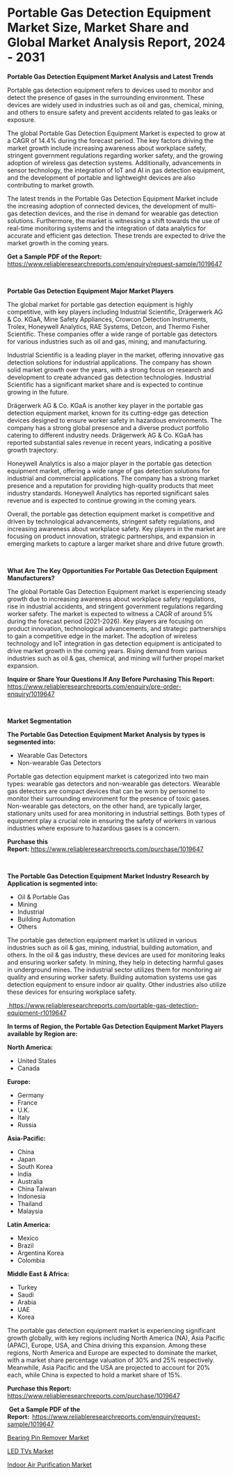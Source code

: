 <p><h1>Portable Gas Detection Equipment Market Size, Market Share and Global Market Analysis Report, 2024 - 2031</h1></p><p><strong>Portable Gas Detection Equipment Market Analysis and Latest Trends</strong></p>
<p><p>Portable gas detection equipment refers to devices used to monitor and detect the presence of gases in the surrounding environment. These devices are widely used in industries such as oil and gas, chemical, mining, and others to ensure safety and prevent accidents related to gas leaks or exposure.</p><p>The global Portable Gas Detection Equipment Market is expected to grow at a CAGR of 14.4% during the forecast period. The key factors driving the market growth include increasing awareness about workplace safety, stringent government regulations regarding worker safety, and the growing adoption of wireless gas detection systems. Additionally, advancements in sensor technology, the integration of IoT and AI in gas detection equipment, and the development of portable and lightweight devices are also contributing to market growth.</p><p>The latest trends in the Portable Gas Detection Equipment Market include the increasing adoption of connected devices, the development of multi-gas detection devices, and the rise in demand for wearable gas detection solutions. Furthermore, the market is witnessing a shift towards the use of real-time monitoring systems and the integration of data analytics for accurate and efficient gas detection. These trends are expected to drive the market growth in the coming years.</p></p>
<p><strong>Get a Sample PDF of the Report:&nbsp;</strong> <a href="https://www.reliableresearchreports.com/enquiry/request-sample/1019647">https://www.reliableresearchreports.com/enquiry/request-sample/1019647</a></p>
<p>&nbsp;</p>
<p><strong>Portable Gas Detection Equipment Major Market Players</strong></p>
<p><p>The global market for portable gas detection equipment is highly competitive, with key players including Industrial Scientific, Drägerwerk AG & Co. KGaA, Mine Safety Appliances, Crowcon Detection Instruments, Trolex, Honeywell Analytics, RAE Systems, Detcon, and Thermo Fisher Scientific. These companies offer a wide range of portable gas detectors for various industries such as oil and gas, mining, and manufacturing.</p><p>Industrial Scientific is a leading player in the market, offering innovative gas detection solutions for industrial applications. The company has shown solid market growth over the years, with a strong focus on research and development to create advanced gas detection technologies. Industrial Scientific has a significant market share and is expected to continue growing in the future.</p><p>Drägerwerk AG & Co. KGaA is another key player in the portable gas detection equipment market, known for its cutting-edge gas detection devices designed to ensure worker safety in hazardous environments. The company has a strong global presence and a diverse product portfolio catering to different industry needs. Drägerwerk AG & Co. KGaA has reported substantial sales revenue in recent years, indicating a positive growth trajectory.</p><p>Honeywell Analytics is also a major player in the portable gas detection equipment market, offering a wide range of gas detection solutions for industrial and commercial applications. The company has a strong market presence and a reputation for providing high-quality products that meet industry standards. Honeywell Analytics has reported significant sales revenue and is expected to continue growing in the coming years.</p><p>Overall, the portable gas detection equipment market is competitive and driven by technological advancements, stringent safety regulations, and increasing awareness about workplace safety. Key players in the market are focusing on product innovation, strategic partnerships, and expansion in emerging markets to capture a larger market share and drive future growth.</p></p>
<p>&nbsp;</p>
<p><strong>What Are The Key Opportunities For Portable Gas Detection Equipment Manufacturers?</strong></p>
<p><p>The global Portable Gas Detection Equipment market is experiencing steady growth due to increasing awareness about workplace safety regulations, rise in industrial accidents, and stringent government regulations regarding worker safety. The market is expected to witness a CAGR of around 5% during the forecast period (2021-2026). Key players are focusing on product innovation, technological advancements, and strategic partnerships to gain a competitive edge in the market. The adoption of wireless technology and IoT integration in gas detection equipment is anticipated to drive market growth in the coming years. Rising demand from various industries such as oil & gas, chemical, and mining will further propel market expansion.</p></p>
<p><strong>Inquire or Share Your Questions If Any Before Purchasing This Report:</strong> <a href="https://www.reliableresearchreports.com/enquiry/pre-order-enquiry/1019647">https://www.reliableresearchreports.com/enquiry/pre-order-enquiry/1019647</a></p>
<p>&nbsp;</p>
<p><strong>Market Segmentation</strong></p>
<p><strong>The Portable Gas Detection Equipment Market Analysis by types is segmented into:</strong></p>
<p><ul><li>Wearable Gas Detectors</li><li>Non-wearable Gas Detectors</li></ul></p>
<p><p>Portable gas detection equipment market is categorized into two main types: wearable gas detectors and non-wearable gas detectors. Wearable gas detectors are compact devices that can be worn by personnel to monitor their surrounding environment for the presence of toxic gases. Non-wearable gas detectors, on the other hand, are typically larger, stationary units used for area monitoring in industrial settings. Both types of equipment play a crucial role in ensuring the safety of workers in various industries where exposure to hazardous gases is a concern.</p></p>
<p><strong>Purchase this Report:&nbsp;</strong><a href="https://www.reliableresearchreports.com/purchase/1019647">https://www.reliableresearchreports.com/purchase/1019647</a></p>
<p>&nbsp;</p>
<p><strong>The Portable Gas Detection Equipment Market Industry Research by Application is segmented into:</strong></p>
<p><ul><li>Oil & Portable Gas</li><li>Mining</li><li>Industrial</li><li>Building Automation</li><li>Others</li></ul></p>
<p><p>The portable gas detection equipment market is utilized in various industries such as oil & gas, mining, industrial, building automation, and others. In the oil & gas industry, these devices are used for monitoring leaks and ensuring worker safety. In mining, they help in detecting harmful gases in underground mines. The industrial sector utilizes them for monitoring air quality and ensuring worker safety. Building automation systems use gas detection equipment to ensure indoor air quality. Other industries also utilize these devices for ensuring workplace safety.</p></p>
<p><a href="https://www.reliableresearchreports.com/portable-gas-detection-equipment-r1019647">&nbsp;https://www.reliableresearchreports.com/portable-gas-detection-equipment-r1019647</a></p>
<p><strong>In terms of Region, the Portable Gas Detection Equipment Market Players available by Region are:</strong></p>
<p>
    <p> <strong> North America: </strong>
        <ul>
            <li>United States</li>
            <li>Canada</li>
        </ul>
        </p> 
    <p> <strong> Europe: </strong>
        <ul>
            <li>Germany</li>
            <li>France</li>
            <li>U.K.</li>
            <li>Italy</li>
            <li>Russia</li>
        </ul>
        </p> 
    <p> <strong> Asia-Pacific: </strong>
        <ul>
            <li>China</li>
            <li>Japan</li>
            <li>South Korea</li>
            <li>India</li>
            <li>Australia</li>
            <li>China Taiwan</li>
            <li>Indonesia</li>
            <li>Thailand</li>
            <li>Malaysia</li>
        </ul>
        </p> 
    <p> <strong> Latin America: </strong>
        <ul>
            <li>Mexico</li>
            <li>Brazil</li>
            <li>Argentina Korea</li>
            <li>Colombia</li>
        </ul>
        </p> 
    <p> <strong> Middle East & Africa: </strong>
        <ul>
            <li>Turkey</li>
            <li>Saudi</li>
            <li>Arabia</li>
            <li>UAE</li>
            <li>Korea</li>
        </ul>
    </p>
    </p>
<p><p>The portable gas detection equipment market is experiencing significant growth globally, with key regions including North America (NA), Asia Pacific (APAC), Europe, USA, and China driving this expansion. Among these regions, North America and Europe are expected to dominate the market, with a market share percentage valuation of 30% and 25% respectively. Meanwhile, Asia Pacific and the USA are projected to account for 20% each, while China is expected to hold a market share of 15%.</p></p>
<p><strong>Purchase this Report: </strong><a href="https://www.reliableresearchreports.com/purchase/1019647">https://www.reliableresearchreports.com/purchase/1019647</a></p>
<p>&nbsp;<strong>Get a Sample PDF of the Report:&nbsp;&nbsp;</strong><a href="https://www.reliableresearchreports.com/enquiry/request-sample/1019647">https://www.reliableresearchreports.com/enquiry/request-sample/1019647</a></p>
<p><strong></strong></p>
<p><p><a href="https://www.linkedin.com/pulse/bearing-pin-remover-market-key-successful-business-strategy-1wqne?trackingId=xNu4UkprhcoIOu%2FMI0x2ew%3D%3D">Bearing Pin Remover Market</a></p><p><a href="https://www.linkedin.com/pulse/led-tvs-market-furnishes-information-share-trends-growth-qkgwe?trackingId=KVSmpgpHoaoSOJK7NMN5Gg%3D%3D">LED TVs Market</a></p><p><a href="https://www.linkedin.com/pulse/indoor-air-purification-market-exploring-share-trends-yy0le?trackingId=IIJm0SbgudkIsVg4o9zWig%3D%3D">Indoor Air Purification Market</a></p></p>